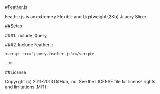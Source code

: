 #[Feather.js](http://pieropanjulien.com/feather/)

Feather.js is an extremely Flexible and Lightweight (2Kb) Jquery Slider.

##Setup

###1. Include jQuery
	<script src="http://code.jquery.com/jquery-1.10.2.min.js"></script>

###2. Include Feather.js

	<script src="jquery.feather.js"></script>
...or
	<script src="jquery.feather.min.js"></script>

##License

Copyright (c) 2011-2013 GitHub, Inc. See the LICENSE file for license rights and limitations (MIT).